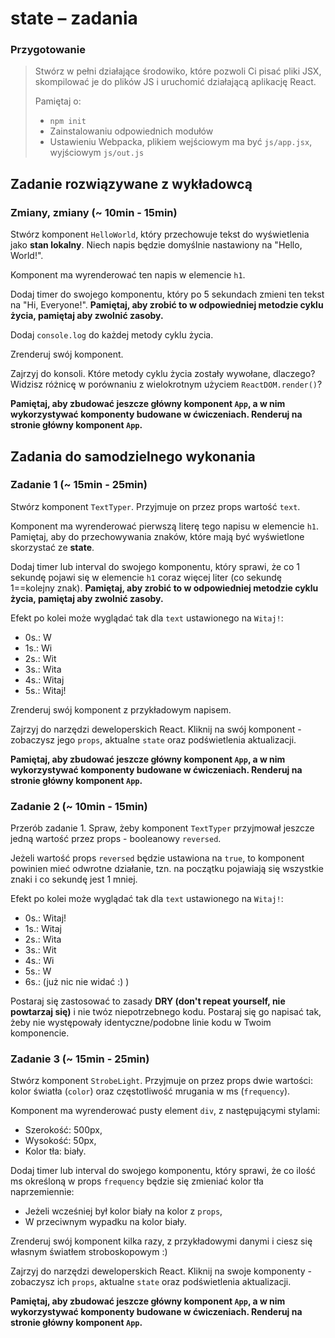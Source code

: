 # state &ndash; zadania

### Przygotowanie

> Stwórz w pełni działające środowiko, które pozwoli Ci pisać pliki JSX, skompilować je do plików JS i uruchomić działającą aplikację React.
> 
> Pamiętaj o:
> - ```npm init```
> - Zainstalowaniu odpowiednich modułów
> - Ustawieniu Webpacka, plikiem wejściowym ma być `js/app.jsx`, wyjściowym `js/out.js`


## Zadanie rozwiązywane z wykładowcą

### Zmiany, zmiany (~ 10min - 15min)

Stwórz komponent `HelloWorld`, który przechowuje tekst do wyświetlenia jako **stan lokalny**. Niech napis będzie domyślnie nastawiony na "Hello, World!".

Komponent ma wyrenderować ten napis w elemencie `h1`.

Dodaj timer do swojego komponentu, który po 5 sekundach zmieni ten tekst na "Hi, Everyone!". **Pamiętaj, aby zrobić to w odpowiedniej metodzie cyklu życia, pamiętaj aby zwolnić zasoby.**

Dodaj `console.log` do każdej metody cyklu życia.

Zrenderuj swój komponent.

Zajrzyj do konsoli. Które metody cyklu życia zostały wywołane, dlaczego? Widzisz różnicę w porównaniu z wielokrotnym użyciem `ReactDOM.render()`?

**Pamiętaj, aby zbudować jeszcze główny komponent `App`, a w nim wykorzystywać komponenty budowane w ćwiczeniach. Renderuj na stronie główny komponent `App`.**

## Zadania do samodzielnego wykonania

### Zadanie 1 (~ 15min - 25min)

Stwórz komponent `TextTyper`. Przyjmuje on przez props wartość `text`.

Komponent ma wyrenderować pierwszą literę tego napisu w elemencie `h1`. Pamiętaj, aby do przechowywania znaków, które mają być wyświetlone skorzystać ze **state**.

Dodaj timer lub interval do swojego komponentu, który sprawi, że co 1 sekundę pojawi się w elemencie `h1` coraz więcej liter (co sekundę 1==kolejny znak). **Pamiętaj, aby zrobić to w odpowiedniej metodzie cyklu życia, pamiętaj aby zwolnić zasoby.**

Efekt po kolei może wyglądać tak dla `text` ustawionego na `Witaj!`:
- 0s.: W
- 1s.: Wi
- 2s.: Wit
- 3s.: Wita
- 4s.: Witaj
- 5s.: Witaj!

Zrenderuj swój komponent z przykładowym napisem.

Zajrzyj do narzędzi deweloperskich React. Kliknij na swój komponent - zobaczysz jego `props`, aktualne `state` oraz podświetlenia aktualizacji.

**Pamiętaj, aby zbudować jeszcze główny komponent `App`, a w nim wykorzystywać komponenty budowane w ćwiczeniach. Renderuj na stronie główny komponent `App`.**

### Zadanie 2 (~ 10min - 15min)

Przerób zadanie 1. Spraw, żeby komponent `TextTyper` przyjmował jeszcze jedną wartość przez props - booleanowy `reversed`.

Jeżeli wartość props `reversed` będzie ustawiona na `true`, to komponent powinien mieć odwrotne działanie, tzn. na początku pojawiają się wszystkie znaki i co sekundę jest 1 mniej.

Efekt po kolei może wyglądać tak dla `text` ustawionego na `Witaj!`:
- 0s.: Witaj!
- 1s.: Witaj
- 2s.: Wita
- 3s.: Wit
- 4s.: Wi
- 5s.: W
- 6s.: (już nic nie widać :) )

Postaraj się zastosować to zasady **DRY (don't repeat yourself, nie powtarzaj się)** i nie twóz niepotrzebnego kodu. Postaraj się go napisać tak, żeby nie występowały identyczne/podobne linie kodu w Twoim komponencie.

### Zadanie 3 (~ 15min - 25min)

Stwórz komponent `StrobeLight`. Przyjmuje on przez props dwie wartości: kolor światła (`color`) oraz częstotliwość mrugania w ms (`frequency`).

Komponent ma wyrenderować pusty element `div`, z następującymi stylami:
- Szerokość: 500px,
- Wysokość: 50px,
- Kolor tła: biały.

Dodaj timer lub interval do swojego komponentu, który sprawi, że co ilość ms określoną w props `frequency` będzie się zmieniać kolor tła naprzemiennie:
- Jeżeli wcześniej był kolor biały na kolor z `props`,
- W przeciwnym wypadku na kolor biały.

Zrenderuj swój komponent kilka razy, z przykładowymi danymi i ciesz się własnym światłem stroboskopowym :)

Zajrzyj do narzędzi deweloperskich React. Kliknij na swoje komponenty - zobaczysz ich `props`, aktualne `state` oraz podświetlenia aktualizacji.

**Pamiętaj, aby zbudować jeszcze główny komponent `App`, a w nim wykorzystywać komponenty budowane w ćwiczeniach. Renderuj na stronie główny komponent `App`.**
